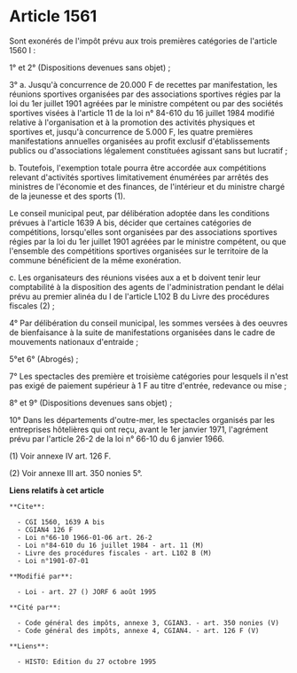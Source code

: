 # Article 1561

Sont exonérés de l'impôt prévu aux trois premières catégories de l'article 1560 I :

1° et 2° (Dispositions devenues sans objet) ; 

3° a. Jusqu'à concurrence de 20.000 F de recettes par manifestation, les réunions sportives organisées par des associations
sportives régies par la loi du 1er juillet 1901 agréées par le ministre compétent ou par des sociétés sportives visées à
l'article 11 de la loi n° 84-610 du 16 juillet 1984 modifié relative à l'organisation et à la promotion des activités
physiques et sportives et, jusqu'à concurrence de 5.000 F, les quatre premières manifestations annuelles organisées au profit
exclusif d'établissements publics ou d'associations légalement constituées agissant sans but lucratif ; 

b. Toutefois, l'exemption totale pourra être accordée aux compétitions relevant d'activités sportives limitativement
énumérées par arrêtés des ministres de l'économie et des finances, de l'intérieur et du ministre chargé de la jeunesse et des
sports (1).

Le conseil municipal peut, par délibération adoptée dans les conditions prévues à l'article 1639 A bis, décider que certaines
catégories de compétitions, lorsqu'elles sont organisées par des associations sportives régies par la loi du 1er juillet 1901
agréées par le ministre compétent, ou que l'ensemble des compétitions sportives organisées sur le territoire de la commune
bénéficient de la même exonération.

c. Les organisateurs des réunions visées aux a et b doivent tenir leur comptabilité à la disposition des agents de
l'administration pendant le délai prévu au premier alinéa du I de l'article L102 B du Livre des procédures fiscales (2) ;

4° Par délibération du conseil municipal, les sommes versées à des oeuvres de bienfaisance à la suite de manifestations
organisées dans le cadre de mouvements nationaux d'entraide ; 

5°et 6° (Abrogés) ; 

7° Les spectacles des première et troisième catégories pour lesquels il n'est pas exigé de paiement supérieur à 1 F au titre
d'entrée, redevance ou mise ; 

8° et 9° (Dispositions devenues sans objet) ; 

10° Dans les départements d'outre-mer, les spectacles organisés par les entreprises hôtelières qui ont reçu, avant le 1er
janvier 1971, l'agrément prévu par l'article 26-2 de la loi n° 66-10 du 6 janvier 1966.

(1) Voir annexe IV art. 126 F.

(2) Voir annexe III art. 350 nonies 5°.

**Liens relatifs à cet article**

	**Cite**:

	  - CGI 1560, 1639 A bis
	  - CGIAN4 126 F
	  - Loi n°66-10 1966-01-06 art. 26-2
	  - Loi n°84-610 du 16 juillet 1984 - art. 11 (M)
	  - Livre des procédures fiscales - art. L102 B (M)
	  - Loi n°1901-07-01

	**Modifié par**:

	  - Loi - art. 27 () JORF 6 août 1995

	**Cité par**:

	  - Code général des impôts, annexe 3, CGIAN3. - art. 350 nonies (V)
	  - Code général des impôts, annexe 4, CGIAN4. - art. 126 F (V)

	**Liens**:

	  - HISTO: Edition du 27 octobre 1995
